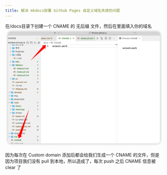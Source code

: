 ```yaml
---
title: 解决 mkdocs部署 Github Pages 自定义域名失效的问题
---
```


在/docs目录下创建一个 CNAME 的 无后缀 文件，然后在里面填入你的域名  
![](../blogimgs/mkdocs3.png)
  

因为每次在 Custom domain 添加后都会给我们生成一个 CNAME 的文件，但是因为项目我们没有 pull 到本地，所以造成了，每次 push 之后 CNAME 信息被 clear 了


